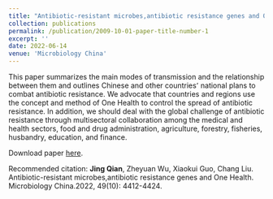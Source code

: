 ```yaml
---
title: "Antibiotic-resistant microbes,antibiotic resistance genes and One Health"
collection: publications
permalink: /publication/2009-10-01-paper-title-number-1
excerpt: ''
date: 2022-06-14
venue: 'Microbiology China'
---
```

This paper summarizes the main modes of transmission and the relationship between them and outlines Chinese and other countries՚ national plans to combat antibiotic resistance. We advocate that countries and regions use the concept and method of One Health to control the spread of antibiotic resistance. In addition, we should deal with the global challenge of antibiotic resistance through multisectoral collaboration among the medical and health sectors, food and drug administration, agriculture, forestry, fisheries, husbandry, education, and finance.

Download paper [here](https://wswxtb.ijournals.cn/wswxtbcn/article/abstract/tb22104412).

Recommended citation: **Jing Qian**, Zheyuan Wu, Xiaokui Guo, Chang Liu. Antibiotic-resistant microbes,antibiotic resistance genes and One Health. Microbiology China.2022, 49(10): 4412-4424.
